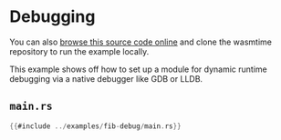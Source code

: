 # Debugging

You can also [browse this source code online][code] and clone the wasmtime
repository to run the example locally.

[code]: https://github.com/bytecodealliance/wasmtime/blob/master/examples/fib-debug/main.rs

This example shows off how to set up a module for dynamic runtime debugging via
a native debugger like GDB or LLDB.

## `main.rs`

```rust
{{#include ../examples/fib-debug/main.rs}}
```
